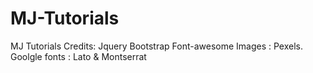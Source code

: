 # MJ-Tutorials

MJ Tutorials
Credits:
Jquery
Bootstrap
Font-awesome
Images : Pexels.
Goolgle fonts : Lato & Montserrat
